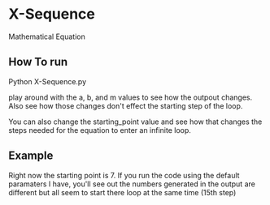 # X-Sequence
Mathematical Equation

## How To run
Python X-Sequence.py 

play around with the a, b, and m values to see how the outpout changes. Also see how those changes don't effect the starting step of the loop. 

You can also change the starting_point value and see how that changes the steps needed for the equation to enter an infinite loop.
## Example
Right now the starting point is 7. If you run the code using the default paramaters I have, you'll see out the numbers generated in the output are different but all seem to start there loop at the same time (15th step)

